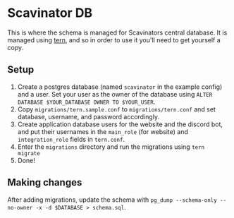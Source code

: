 # Scavinator DB

This is where the schema is managed for Scavinators central database. It is managed using [tern](https://github.com/jackc/tern), and so in order to use it you'll need to get yourself a copy.

## Setup

1. Create a postgres database (named `scavinator` in the example config) and a user. Set your user as the owner of the database using `ALTER DATABASE $YOUR_DATABASE OWNER TO $YOUR_USER`.
2. Copy `migrations/tern.sample.conf` to `migrations/tern.conf` and set database, username, and password accordingly.
3. Create application database users for the website and the discord bot, and put their usernames in the `main_role` (for website) and `integration_role` fields in `tern.conf`.
4. Enter the `migrations` directory and run the migrations using `tern migrate`
5. Done!

## Making changes

After adding migrations, update the schema with `pg_dump --schema-only --no-owner -x -d $DATABASE > schema.sql`.

